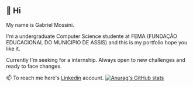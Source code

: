 ## 👋 Hi 
 My name is Gabriel Mossini.

 I'm a undergraduate Computer Science studente at FEMA (FUNDAÇÃO EDUCACIONAL DO MUNICIPIO DE ASSIS) and this is my portfolio hope you like it. 

 Currently I'm seeking for a internship. Always open to new challenges and ready to face changes.

📫 To reach me here's [Linkedin](https://www.linkedin.com/in/gabrielmossini/) account.
[![Anurag's GitHub stats](https://github-readme-stats.vercel.app/api?username=gamossini)](https://github.com/gamossini/github-readme-stats)
